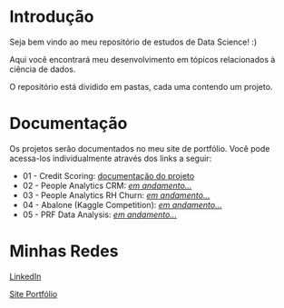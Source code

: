 # **Introdução**

Seja bem vindo ao meu repositório de estudos de Data Science! :)

Aqui você encontrará meu desenvolvimento em tópicos relacionados à ciência de dados.

O repositório está dividido em pastas, cada uma contendo um projeto.


# **Documentação**

Os projetos serão documentados no meu site de portfólio. Você pode acessa-los individualmente através dos links a seguir:


* 01 - Credit Scoring: [documentação do projeto](https://leonardolaino.github.io/2024/04/06/creditscoring.html)
* 02 - People Analytics CRM: [*em andamento...*]()
* 03 - People Analytics RH Churn: [*em andamento...*]()
* 04 - Abalone (Kaggle Competition): [*em andamento...*]()
* 05 - PRF Data Analysis: [*em andamento...*]()

# **Minhas Redes**
[LinkedIn](https://www.linkedin.com/in/leonardo-laino/)

[Site Portfólio](https://leonardolaino.github.io/)
